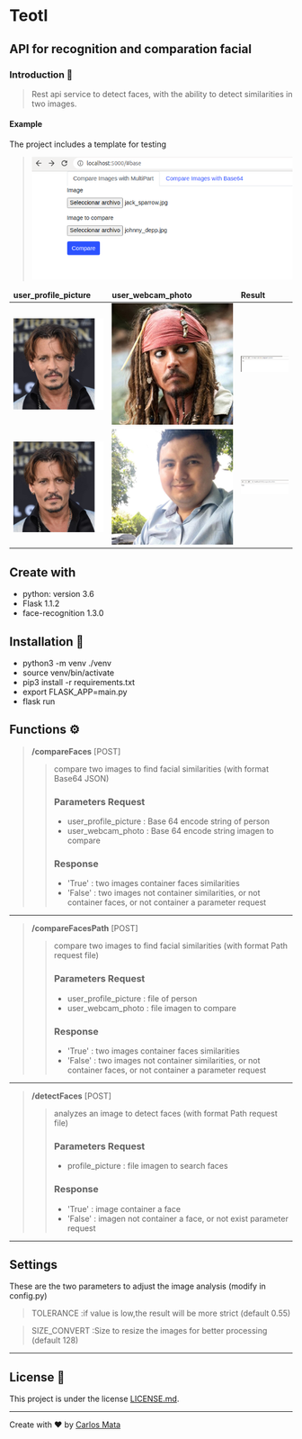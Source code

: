 # Teotl
## API for recognition and comparation facial
### Introduction 🚀
> Rest api service to detect faces, with the ability to detect similarities  in two images.
#### Example
The project includes a template for testing
>![Test Image 4](static/images/example/exampleOne.png) 

<table>
    <thead>
    <td><b>user_profile_picture</b></td>
    <td><b>user_webcam_photo</b></td>
    <td><b>Result</b></td>
    </thead>
    <tr>
    <td>
    <img src="https://raw.githubusercontent.com/carlosmata96/teotl/master/static/images/Johnny_depp/johnny_depp.jpg">
    </td>
    <td>
    <img src="https://raw.githubusercontent.com/carlosmata96/teotl/master/static/images/Johnny_depp/jack_sparrow.jpg">
    </td>
    <td>
    <img src="https://raw.githubusercontent.com/carlosmata96/teotl/master/static/images/example/result.png">
    </td>
    </tr>
    <tr>
    <tr>
    <td>
    <img src="https://raw.githubusercontent.com/carlosmata96/teotl/master/static/images/Johnny_depp/johnny_depp.jpg">
    </td>
    <td>
    <img src="https://raw.githubusercontent.com/carlosmata96/teotl/master/static/images/photos/carlos.png">
    </td>
    <td>
    <img src="https://raw.githubusercontent.com/carlosmata96/teotl/master/static/images/example/result2.png">
    </td>
    </tr>
    </tr>
</table>

## Create with
* python: version 3.6
* Flask 1.1.2
* face-recognition 1.3.0
## Installation 🔧

* python3 -m venv ./venv
* source venv/bin/activate
* pip3 install -r requirements.txt
* export FLASK_APP=main.py
* flask run

## Functions ⚙️

> **/compareFaces** [POST]
>> compare two images to find facial similarities (with format Base64 JSON)
>> ### Parameters Request
>> * user_profile_picture : Base 64 encode string of person
>> * user_webcam_photo : Base 64 encode string imagen to compare
>> ### Response
>> * 'True' : two images container faces similarities
>> * 'False' : two images not container similarities, or not container faces, or not container a parameter request
---
> **/compareFacesPath** [POST]
>> compare two images to find facial similarities (with format Path request file)
>> ### Parameters Request
>> * user_profile_picture : file of person
>> * user_webcam_photo : file imagen to compare
>> ### Response
>> * 'True' : two images container faces similarities
>> * 'False' : two images not container similarities, or not container faces, or not container a parameter request
---
> **/detectFaces** [POST]
>> analyzes an image to detect faces (with format Path request file)
>> ### Parameters Request
>> * profile_picture : file imagen to search faces
>> ### Response
>> * 'True' : image container a face
>> * 'False' : imagen not container a face, or not exist parameter request
---
## **Settings**
These are the two parameters to adjust the image analysis (modify in config.py)
>TOLERANCE :if value is low,the result will be more strict (default 0.55)

>SIZE_CONVERT :Size to resize the images for better processing (default 128)
---
## License 📄
This project is under the license [LICENSE.md](LICENSE.md).

---

Create with ❤️ by [Carlos Mata](https://github.com/carlosmata96)